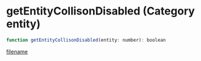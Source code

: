 # getEntityCollisonDisabled (Category entity)

```js
function getEntityCollisonDisabled(entity: number): boolean
```

[filename](getEntityCollisonDisabled_m.md ':include')